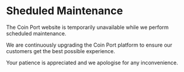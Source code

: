 # Sheduled Maintenance

The Coin Port website is temporarily unavailable while we perform scheduled maintenance.

We are continuously upgrading the Coin Port platform to ensure our customers get the best possible experience.

Your patience is appreciated and we apologise for any inconvenience.
